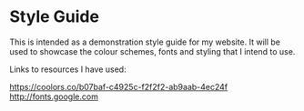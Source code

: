 # Style Guide

This is intended as a demonstration style guide for my website.  It will be used to showcase the colour schemes, fonts and styling that I intend to use.

Links to resources I have used:

https://coolors.co/b07baf-c4925c-f2f2f2-ab9aab-4ec24f
http://fonts.google.com

